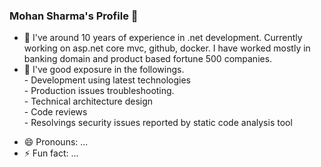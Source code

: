 ### Mohan Sharma's Profile 👋


<!--**mohan023/mohan023** is a ✨ _special_ ✨ repository because its `README.md` (this file) appears on your GitHub profile.

Here are some ideas to get you started:-->

- 🔭 I've around 10 years of experience in .net development. Currently working on asp.net core mvc, github, docker. I have worked mostly in banking domain and product based fortune 500 companies.
- 🌱 I've good exposure in the followings.<br>
          - Development using latest technologies<br/>
          - Production issues troubleshooting. <br/>
          - Technical architecture design<br/>
          - Code reviews<br/>
          - Resolvings security issues reported by static code analysis tool<br/>
          

<!---- 👯 I’m looking to collaborate on ...
- 🤔 I’m looking for help with ...
 💬 Ask me about ...
- 📫 How to reach me: -->
- 😄 Pronouns: ...
- ⚡ Fun fact: ...
